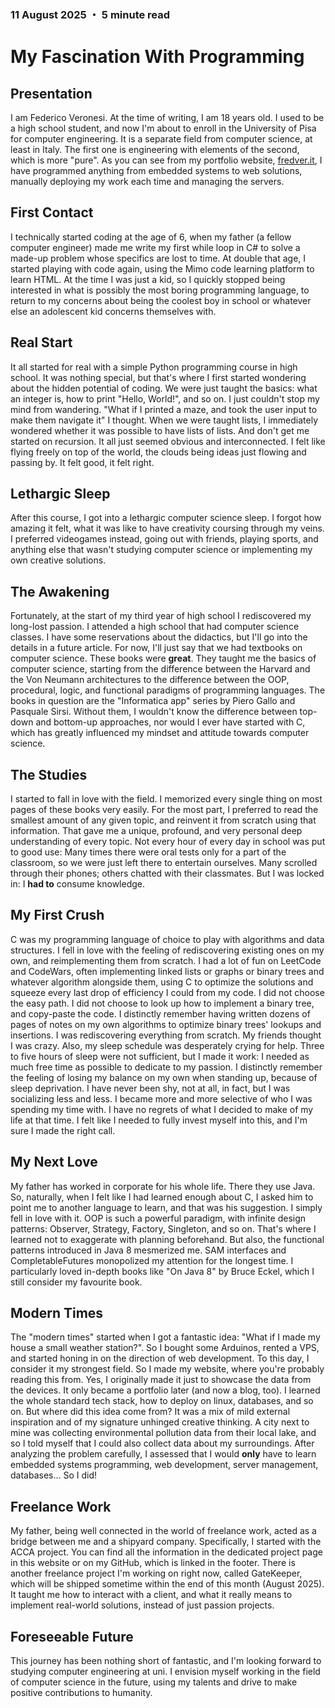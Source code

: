 ### 11 August 2025 ・ 5 minute read

# My Fascination With Programming

## Presentation

I am Federico Veronesi. At the time of writing, I am 18 years old. I used to be a high school student, and now I'm about to enroll in the University of Pisa for computer engineering. It is a separate field from computer science, at least in Italy. The first one is engineering with elements of the second, which is more "pure". As you can see from my portfolio website, [fredver.it](https://fredver.it), I have programmed anything from embedded systems to web solutions, manually deploying my work each time and managing the servers.

## First Contact

I technically started coding at the age of 6, when my father (a fellow computer engineer) made me write my first while loop in C# to solve a made-up problem whose specifics are lost to time. At double that age, I started playing with code again, using the Mimo code learning platform to learn HTML. At the time I was just a kid, so I quickly stopped being interested in what is possibly the most boring programming language, to return to my concerns about being the coolest boy in school or whatever else an adolescent kid concerns themselves with.

## Real Start

It all started for real with a simple Python programming course in high school. It was nothing special, but that's where I first started wondering about the hidden potential of coding. We were just taught the basics: what an integer is, how to print "Hello, World!", and so on. I just couldn't stop my mind from wandering. "What if I printed a maze, and took the user input to make them navigate it" I thought. When we were taught lists, I immediately wondered whether it was possible to have lists of lists. And don't get me started on recursion. It all just seemed obvious and interconnected. I felt like flying freely on top of the world, the clouds being ideas just flowing and passing by. It felt good, it felt right.

## Lethargic Sleep

After this course, I got into a lethargic computer science sleep. I forgot how amazing it felt, what it was like to have creativity coursing through my veins. I preferred videogames instead, going out with friends, playing sports, and anything else that wasn't studying computer science or implementing my own creative solutions.

## The Awakening

Fortunately, at the start of my third year of high school I rediscovered my long-lost passion. I attended a high school that had computer science classes. I have some reservations about the didactics, but I'll go into the details in a future article. For now, I'll just say that we had textbooks on computer science. These books were **great**. They taught me the basics of computer science, starting from the difference between the Harvard and the Von Neumann architectures to the difference between the OOP, procedural, logic, and functional paradigms of programming languages. The books in question are the "Informatica app" series by Piero Gallo and Pasquale Sirsi. Without them, I wouldn't know the difference between top-down and bottom-up approaches, nor would I ever have started with C, which has greatly influenced my mindset and attitude towards computer science.

## The Studies

I started to fall in love with the field. I memorized every single thing on most pages of these books very easily. For the most part, I preferred to read the smallest amount of any given topic, and reinvent it from scratch using that information. That gave me a unique, profound, and very personal deep understanding of every topic. Not every hour of every day in school was put to good use: Many times there were oral tests only for a part of the classroom, so we were just left there to entertain ourselves. Many scrolled through their phones; others chatted with their classmates. But I was locked in: I **had to** consume knowledge.

## My First Crush

C was my programming language of choice to play with algorithms and data structures. I fell in love with the feeling of rediscovering existing ones on my own, and reimplementing them from scratch. I had a lot of fun on LeetCode and CodeWars, often implementing linked lists or graphs or binary trees and whatever algorithm alongside them, using C to optimize the solutions and squeeze every last drop of efficiency I could from my code. I did not choose the easy path. I did not choose to look up how to implement a binary tree, and copy-paste the code. I distinctly remember having written dozens of pages of notes on my own algorithms to optimize binary trees' lookups and insertions. I was rediscovering everything from scratch. My friends thought I was crazy. Also, my sleep schedule was desperately crying for help. Three to five hours of sleep were not sufficient, but I made it work: I needed as much free time as possible to dedicate to my passion. I distinctly remember the feeling of losing my balance on my own when standing up, because of sleep deprivation. I have never been shy, not at all, in fact, but I was socializing less and less. I became more and more selective of who I was spending my time with. I have no regrets of what I decided to make of my life at that time. I felt like I needed to fully invest myself into this, and I'm sure I made the right call.

## My Next Love

My father has worked in corporate for his whole life. There they use Java. So, naturally, when I felt like I had learned enough about C, I asked him to point me to another language to learn, and that was his suggestion. I simply fell in love with it. OOP is such a powerful paradigm, with infinite design patterns: Observer, Strategy, Factory, Singleton, and so on. That's where I learned not to exaggerate with planning beforehand. But also, the functional patterns introduced in Java 8 mesmerized me. SAM interfaces and CompletableFutures monopolized my attention for the longest time. I particularly loved in-depth books like "On Java 8" by Bruce Eckel, which I still consider my favourite book.

## Modern Times

The "modern times" started when I got a fantastic idea: "What if I made my house a small weather station?". So I bought some Arduinos, rented a VPS, and started honing in on the direction of web development. To this day, I consider it my strongest field. So I made my website, where you're probably reading this from. Yes, I originally made it just to showcase the data from the devices. It only became a portfolio later (and now a blog, too). I learned the whole standard tech stack, how to deploy on linux, databases, and so on. But where did this idea come from? It was a mix of mild external inspiration and of my signature unhinged creative thinking. A city next to mine was collecting environmental pollution data from their local lake, and so I told myself that I could also collect data about my surroundings. After analyzing the problem carefully, I assessed that I would **only** have to learn embedded systems programming, web development, server management, databases... So I did!

## Freelance Work

My father, being well connected in the world of freelance work, acted as a bridge between me and a shipyard company. Specifically, I started with the ACCA project. You can find all the information in the dedicated project page in this website or on my GitHub, which is linked in the footer. There is another freelance project I'm working on right now, called GateKeeper, which will be shipped sometime within the end of this month (August 2025). It taught me how to interact with a client, and what it really means to implement real-world solutions, instead of just passion projects.

## Foreseeable Future

This journey has been nothing short of fantastic, and I'm looking forward to studying computer engineering at uni. I envision myself working in the field of computer science in the future, using my talents and drive to make positive contributions to humanity.